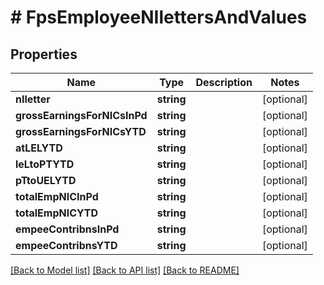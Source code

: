 # # FpsEmployeeNIlettersAndValues

## Properties

Name | Type | Description | Notes
------------ | ------------- | ------------- | -------------
**nIletter** | **string** |  | [optional]
**grossEarningsForNICsInPd** | **string** |  | [optional]
**grossEarningsForNICsYTD** | **string** |  | [optional]
**atLELYTD** | **string** |  | [optional]
**leLtoPTYTD** | **string** |  | [optional]
**pTtoUELYTD** | **string** |  | [optional]
**totalEmpNICInPd** | **string** |  | [optional]
**totalEmpNICYTD** | **string** |  | [optional]
**empeeContribnsInPd** | **string** |  | [optional]
**empeeContribnsYTD** | **string** |  | [optional]

[[Back to Model list]](../../README.md#models) [[Back to API list]](../../README.md#endpoints) [[Back to README]](../../README.md)
